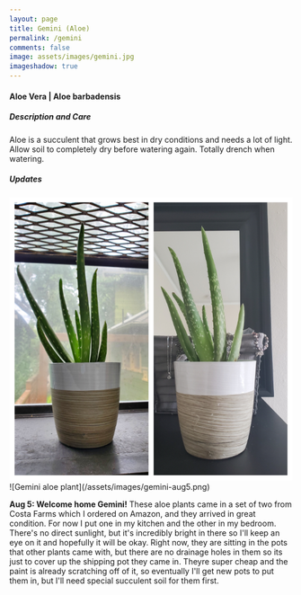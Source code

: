 ```yaml
---
layout: page
title: Gemini (Aloe)
permalink: /gemini
comments: false
image: assets/images/gemini.jpg
imageshadow: true
---
```


#### Aloe Vera | Aloe barbadensis

##### Description and Care

Aloe is a succulent that grows best in dry conditions and needs a lot of light. Allow soil to completely dry before watering again. Totally drench when watering.

##### Updates

<img class="figure-img" src="../images/gemini-aug5.png">
![Gemini aloe plant](/assets/images/gemini-aug5.png)

**Aug 5: Welcome home Gemini!** These aloe plants came in a set of two from Costa Farms which I ordered on Amazon, and they arrived in great condition. For now I put one in my kitchen and the other in my bedroom. There's no direct sunlight, but it's incredibly bright in there so I'll keep an eye on it and hopefully it will be okay. Right now, they are sitting in the pots that other plants came with, but there are no drainage holes in them so its just to cover up the shipping pot they came in. Theyre super cheap and the paint is already scratching off of it, so eventually I'll get new pots to put them in, but I'll need special succulent soil for them first.
